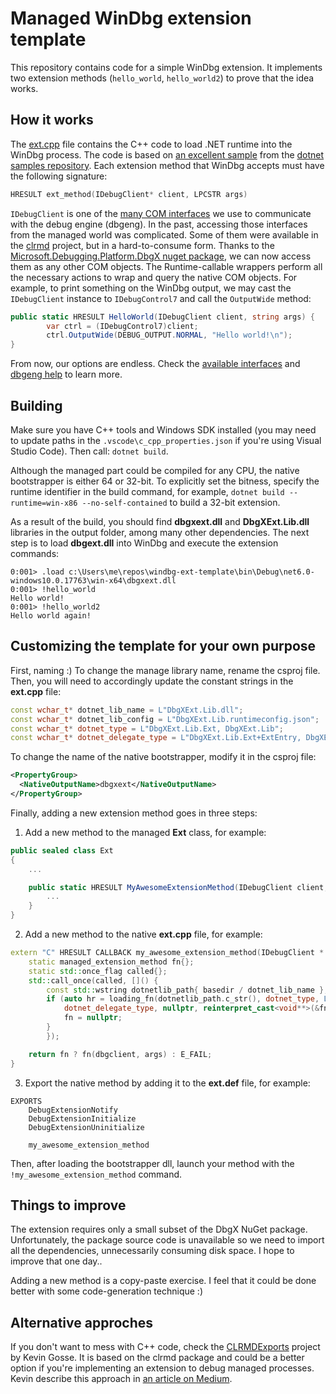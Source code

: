 # Managed WinDbg extension template

This repository contains code for a simple WinDbg extension. It implements two extension methods (`hello_world`, `hello_world2`) to prove that the idea works.

## How it works

The [ext.cpp](blob/main/ext.cpp) file contains the C++ code to load .NET runtime into the WinDbg process. The code is based on [an excellent sample](https://github.com/dotnet/samples/tree/main/core/hosting) from the [dotnet samples repository](https://github.com/dotnet/samples). Each extension method that WinDbg accepts must have the following signature:

```cpp
HRESULT ext_method(IDebugClient* client, LPCSTR args)
```

`IDebugClient` is one of the [many COM interfaces](https://learn.microsoft.com/en-us/windows-hardware/drivers/ddi/dbgeng/) we use to communicate with the debug engine (dbgeng). In the past, accessing those interfaces from the managed world was complicated. Some of them were available in the [clrmd](https://github.com/microsoft/clrmd/tree/main/src/Microsoft.Diagnostics.Runtime/src/DbgEng) project, but in a hard-to-consume form. Thanks to the [Microsoft.Debugging.Platform.DbgX nuget package](https://www.nuget.org/packages/Microsoft.Debugging.Platform.DbgX), we can now access them as any other COM objects. The Runtime-callable wrappers perform all the necessary actions to wrap and query the native COM objects. For example, to print something on the WinDbg output, we may cast the `IDebugClient` instance to `IDebugControl7` and call the `OutputWide` method:

```csharp
public static HRESULT HelloWorld(IDebugClient client, string args) {
        var ctrl = (IDebugControl7)client;
        ctrl.OutputWide(DEBUG_OUTPUT.NORMAL, "Hello world!\n");
}
```

From now, our options are endless. Check the [available interfaces](https://www.fuget.org/packages/Microsoft.Debugging.Platform.DbgX/latest/lib/net6.0-windows10.0.17763/DbgX.dll/WindowsDebugger.DbgEng) and [dbgeng help](https://learn.microsoft.com/en-us/windows-hardware/drivers/ddi/dbgeng/) to learn more.

## Building

Make sure you have C++ tools and Windows SDK installed (you may need to update paths in the `.vscode\c_cpp_properties.json` if you're using Visual Studio Code). Then call: `dotnet build`.

Although the managed part could be compiled for any CPU, the native bootstrapper is either 64 or 32-bit. To explicitly set the bitness, specify the runtime identifier in the build command, for example, `dotnet build --runtime=win-x86 --no-self-contained` to build a 32-bit extension.

As a result of the build, you should find **dbgxext.dll** and **DbgXExt.Lib.dll** libraries in the output folder, among many other dependencies. The next step is to load **dbgext.dll** into WinDbg and execute the extension commands:

```
0:001> .load c:\Users\me\repos\windbg-ext-template\bin\Debug\net6.0-windows10.0.17763\win-x64\dbgxext.dll
0:001> !hello_world
Hello world!
0:001> !hello_world2
Hello world again!
```

## Customizing the template for your own purpose

First, naming :) To change the manage library name, rename the csproj file. Then, you will need to accordingly update the constant strings in the **ext.cpp** file:

```cpp
const wchar_t* dotnet_lib_name = L"DbgXExt.Lib.dll";
const wchar_t* dotnet_lib_config = L"DbgXExt.Lib.runtimeconfig.json";
const wchar_t* dotnet_type = L"DbgXExt.Lib.Ext, DbgXExt.Lib";
const wchar_t* dotnet_delegate_type = L"DbgXExt.Lib.Ext+ExtEntry, DbgXExt.Lib";
```

To change the name of the native bootstrapper, modify it in the csproj file:

```xml
<PropertyGroup>
  <NativeOutputName>dbgxext</NativeOutputName>
</PropertyGroup>
```

Finally, adding a new extension method goes in three steps:

1. Add a new method to the managed **Ext** class, for example:

```csharp
public sealed class Ext
{
    ...

    public static HRESULT MyAwesomeExtensionMethod(IDebugClient client, string args) {
        ...
    }
}
```

2. Add a new method to the native **ext.cpp** file, for example:

```cpp
extern "C" HRESULT CALLBACK my_awesome_extension_method(IDebugClient * dbgclient, PCSTR args) {
    static managed_extension_method fn{};
    static std::once_flag called{};
    std::call_once(called, []() {
        const std::wstring dotnetlib_path{ basedir / dotnet_lib_name };
        if (auto hr = loading_fn(dotnetlib_path.c_str(), dotnet_type, L"MyAwesomeExtensionMethod",
            dotnet_delegate_type, nullptr, reinterpret_cast<void**>(&fn)); FAILED(hr)) {
            fn = nullptr;
        }
        });

    return fn ? fn(dbgclient, args) : E_FAIL;
}
```

3. Export the native method by adding it to the **ext.def** file, for example:

```
EXPORTS
    DebugExtensionNotify
    DebugExtensionInitialize
    DebugExtensionUninitialize

    my_awesome_extension_method
```

Then, after loading the bootstrapper dll, launch your method with the `!my_awesome_extension_method` command.

## Things to improve

The extension requires only a small subset of the DbgX NuGet package. Unfortunately, the package source code is unavailable so we need to import all the dependencies, unnecessarily consuming disk space. I hope to improve that one day..

Adding a new method is a copy-paste exercise. I feel that it could be done better with some code-generation technique :)

## Alternative approches

If you don't want to mess with C++ code, check the [CLRMDExports](https://github.com/kevingosse/ClrMDExports) project by Kevin Gosse. It is based on the clrmd package and could be a better option if you're implementing an extension to debug managed processes. Kevin describe this approach in [an article on Medium](https://medium.com/@kevingosse/writing-native-windbg-extensions-in-c-5390726f3cec).
